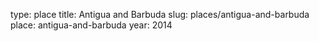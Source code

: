 type: place
title: Antigua and Barbuda
slug: places/antigua-and-barbuda
place: antigua-and-barbuda
year: 2014
